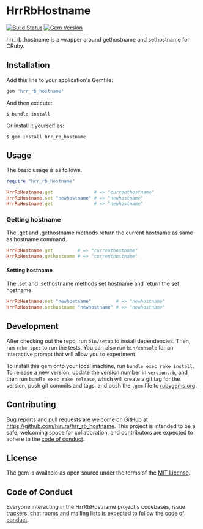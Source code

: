 # HrrRbHostname

[![Build Status](https://travis-ci.com/hirura/hrr_rb_hostname.svg?branch=master)](https://travis-ci.com/hirura/hrr_rb_hostname)
[![Gem Version](https://badge.fury.io/rb/hrr_rb_hostname.svg)](https://badge.fury.io/rb/hrr_rb_hostname)

hrr_rb_hostname is a wrapper around gethostname and sethostname for CRuby.

## Installation

Add this line to your application's Gemfile:

```ruby
gem 'hrr_rb_hostname'
```

And then execute:

    $ bundle install

Or install it yourself as:

    $ gem install hrr_rb_hostname

## Usage

The basic usage is as follows.

```ruby
require "hrr_rb_hostname"

HrrRbHostname.get               # => "currenthostname"
HrrRbHostname.set "newhostname" # => "newhostname"
HrrRbHostname.get               # => "newhostname"
```

### Getting hostname

The .get and .gethostname methods return the current hostname as same as hostname command.

```ruby
HrrRbHostname.get         # => "currenthostname"
HrrRbHostname.gethostname # => "currenthostname"
```

#### Setting hostname

The .set and .sethostname methods set hostname and return the set hostname.

```ruby
HrrRbHostname.set "newhostname"         # => "newhostname"
HrrRbHostname.sethostname "newhostname" # => "newhostname"
```

## Development

After checking out the repo, run `bin/setup` to install dependencies. Then, run `rake spec` to run the tests. You can also run `bin/console` for an interactive prompt that will allow you to experiment.

To install this gem onto your local machine, run `bundle exec rake install`. To release a new version, update the version number in `version.rb`, and then run `bundle exec rake release`, which will create a git tag for the version, push git commits and tags, and push the `.gem` file to [rubygems.org](https://rubygems.org).

## Contributing

Bug reports and pull requests are welcome on GitHub at https://github.com/hirura/hrr_rb_hostname. This project is intended to be a safe, welcoming space for collaboration, and contributors are expected to adhere to the [code of conduct](https://github.com/hirura/hrr_rb_hostname/blob/master/CODE_OF_CONDUCT.md).


## License

The gem is available as open source under the terms of the [MIT License](https://opensource.org/licenses/MIT).

## Code of Conduct

Everyone interacting in the HrrRbHostname project's codebases, issue trackers, chat rooms and mailing lists is expected to follow the [code of conduct](https://github.com/hirura/hrr_rb_hostname/blob/master/CODE_OF_CONDUCT.md).
